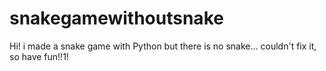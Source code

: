 # snakegamewithoutsnake
Hi! i made a snake game with Python but there is no snake... couldn't fix it, so have fun!!1!
